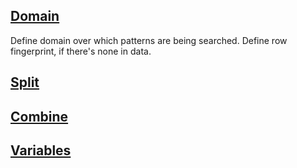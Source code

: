 ## [Domain](Domain.md)
Define domain over which patterns are being searched.
Define row fingerprint, if there's none in data.

## [Split](Split.md)

## [Combine](Combine.md)

## [Variables](Variables.md)


